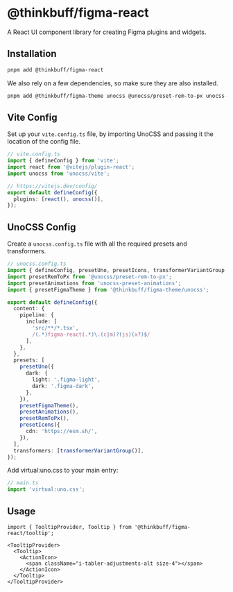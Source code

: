 # @thinkbuff/figma-react

A React UI component library for creating Figma plugins and widgets.

## Installation

```bash
pnpm add @thinkbuff/figma-react

```

We also rely on a few dependencies, so make sure they are also installed.

```bash
pnpm add @thinkbuff/figma-theme unocss @unocss/preset-rem-to-px unocss-preset-animations -D
```

## Vite Config

Set up your `vite.config.ts` file, by importing UnoCSS and passing it the location of the config file.

```ts
// vite.config.ts
import { defineConfig } from 'vite';
import react from '@vitejs/plugin-react';
import unocss from 'unocss/vite';

// https://vitejs.dev/config/
export default defineConfig({
  plugins: [react(), unocss()],
});
```

## UnoCSS Config

Create a `unocss.config.ts` file with all the required presets and transformers.

```ts
// unocss.config.ts
import { defineConfig, presetUno, presetIcons, transformerVariantGroup } from 'unocss';
import presetRemToPx from '@unocss/preset-rem-to-px';
import presetAnimations from 'unocss-preset-animations';
import { presetFigmaTheme } from '@thinkbuff/figma-theme/unocss';

export default defineConfig({
  content: {
    pipeline: {
      include: [
        'src/**/*.tsx',
        /(.*)figma-react(.*)\.(c|m)?(js)(x?)$/
      ],
    },
  },
  presets: [
    presetUno({
      dark: {
        light: '.figma-light',
        dark: '.figma-dark',
      },
    }),
    presetFigmaTheme(),
    presetAnimations(),
    presetRemToPx(),
    presetIcons({
      cdn: 'https://esm.sh/',
    }),
  ],
  transformers: [transformerVariantGroup()],
});
```

Add virtual:uno.css to your main entry:

```ts
// main.ts
import 'virtual:uno.css';
```

## Usage

```tsx
import { TooltipProvider, Tooltip } from '@thinkbuff/figma-react/tooltip';

<TooltipProvider>
  <Tooltip>
    <ActionIcon>
      <span className="i-tabler-adjustments-alt size-4"></span>
    </ActionIcon>
  </Tooltip>
</TooltipProvider>
```
